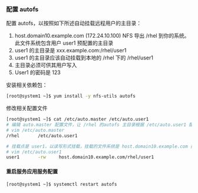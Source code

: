 ### 配置 autofs

配置 autofs，以按照如下所述自动挂载远程用户的主目录：
1. host.domain10.example.com (172.24.10.100) NFS 导出 /rhel 到你的系统。此文件系统包含用户 user1 预配置的主目录
2. user1 的主目录是 xxx.example.com:/rhel/user1
3. user1 的主目录应该自动挂载到本地的 /rhel 下的 /rhel/user1
4. 主目录必须可供其用户写入
5. User1 的密码是 123

安装相关依赖包：
```bash
[root@system1 ~]$ yum install -y nfs-utils autofs
```

修改相关配置文件

```bash
[root@system1 ~]$ cat /etc/auto.master /etc/auto.user1
# 编辑 auto.master 配置文件，让 /rhel 的autofs 主目录根据 /etc/auto.user1 配置文件进行自动挂载
# vim /etc/auto.master
/rhel		/etc/auto.user1

# 挂载点是 user1，以读写形式挂载，挂载的文件系统是 host.domain10.example.com 提供的 nfs 共享，该共享是 /rhel/user1
# vim /etc/auto.user1
user1		-rw		host.domain10.example.com/rhel/user1
```

#### 重启服务应用服务配置

```bash
[root@system1 ~]$ systemctl restart autofs

```











